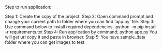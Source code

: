 Step to run application:

Step 1:	Create the copy of the project.
Step 2: Open command prompt and change your current path
to folder where you can find 'app.py' file.
Step 3: Use command below to install required dependencies-
python -m pip install -r requirements.txt
Step 4: Run application by command;
python app.py
You will get url copy it and paste in browser.
Step 5: You have sample_data folder where you can get images to test.
